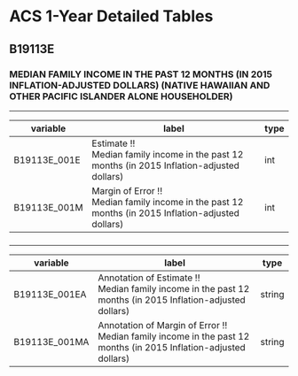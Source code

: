 # ACS 1-Year Detailed Tables

## B19113E

### MEDIAN FAMILY INCOME IN THE PAST 12 MONTHS (IN 2015 INFLATION-ADJUSTED DOLLARS) (NATIVE HAWAIIAN AND OTHER PACIFIC ISLANDER ALONE HOUSEHOLDER)

___

| variable | label | type |
| ----- | ----- | ----- |
| B19113E_001E | Estimate !!<br>Median family income in the past 12 months (in 2015 Inflation-adjusted dollars) | int |
| B19113E_001M | Margin of Error !!<br>Median family income in the past 12 months (in 2015 Inflation-adjusted dollars) | int |
### 

___

| variable | label | type |
| ----- | ----- | ----- |
| B19113E_001EA | Annotation of Estimate !!<br>Median family income in the past 12 months (in 2015 Inflation-adjusted dollars) | string |
| B19113E_001MA | Annotation of Margin of Error !!<br>Median family income in the past 12 months (in 2015 Inflation-adjusted dollars) | string |

